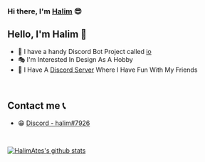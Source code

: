 ### Hi there, I'm [Halim](http://halimates.com.tr) 😎



## Hello, I'm Halim 👋

- 🤖 I have a handy Discord Bot Project called [io](https://discord.gg/n6dZJRTd3k)
- 🎭 I'm Interested In Design As A Hobby
- 🥰 I Have A [Discord Server](https://discord.gg/hpGYN8X3Ut) Where I Have Fun With My Friends 

<br />

## Contact me 📞

- 😁 [Discord - halim#7926](https://discord.com/users/689129924140859424)

<br />


[![HalimAtes's github stats](https://github-readme-stats.vercel.app/api?username=HalimAtes)](https://github.com/HalimAtes/github-readme-stats)



<br />


